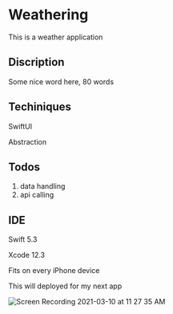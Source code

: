 # Weathering 

This is a weather application 

## Discription

Some nice word here, 80 words

## Techiniques

SwiftUI

Abstraction

## Todos
1. data handling
2. api calling

## IDE

Swift 5.3

Xcode 12.3

Fits on every iPhone device 

This will deployed for my next app

![Screen Recording 2021-03-10 at 11 27 35 AM](https://user-images.githubusercontent.com/63318597/110806686-4b76bf00-8250-11eb-9585-aeba556d975f.gif)
